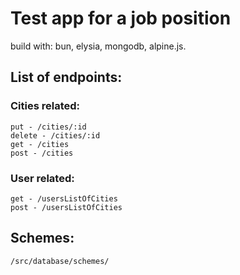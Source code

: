 # Test app for a job position

build with: bun, elysia, mongodb, alpine.js.

## List of endpoints:

### Cities related:

```
put - /cities/:id
delete - /cities/:id
get - /cities
post - /cities
```

### User related:

```
get - /usersListOfCities
post - /usersListOfCities
```

## Schemes:

```
/src/database/schemes/
```
